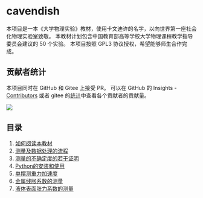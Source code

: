 # cavendish

本项目是一本《大学物理实验》教材，使用卡文迪许的名字，以向世界第一座社会化物理实验室致敬。
本教材计划包含中国教育部高等学校大学物理课程教学指导委员会建议的 50 个实验。
本项目按照 GPL3 协议授权，希望能够师生合作完成。

## 贡献者统计

本项目同时在 GitHub 和 Gitee 上接受 PR。
可以在 GitHub 的 Insights - [Contributors](https://github.com/wangliang1989/cavendish/graphs/contributors) 或者 gitee 的[统计](https://gitee.com/wangliang1989/cavendish/repository/stats/main)中查看各个贡献者的贡献量。

[![](https://img.shields.io/github/contributors/wangliang1989/cavendish)](https://github.com/wangliang1989/cavendish/graphs/contributors)

## 目录

1. [如何阅读本教材](如何阅读本教材.md)
2. [测量及数据处理的流程](测量及数据处理的流程.md)
3. [测量的不确定度的若干证明](测量的不确定度的若干证明.md)
4. [Python的安装和使用](Python的安装和使用.md)
5. [单摆测重力加速度](单摆测重力加速度.md)
6. [金属线胀系数的测量](金属线胀系数的测量.md)
7. [液体表面张力系数的测量](液体表面张力系数的测量.md)